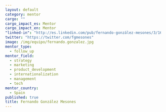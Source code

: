 ```yaml
---
layout: default
category: mentor
cargo: ""
cargo_impact_es: Mentor
cargo_impact_en: Mentor
"linked-in": "http://es.linkedin.com/pub/fernando-gonzález-mesones/3/166/3b4"
twitter: "https://twitter.com/fgmesones"
image: /img/equipo/fernando.gonzalez.jpg
mentor_type: 
  - follow_up
mentor_field: 
  - strategy
  - marketing
  - product_development
  - internationalization
  - management
  - tech
mentor_country: 
  - Spain
published: true
title: Fernando González Mesones
---
```


